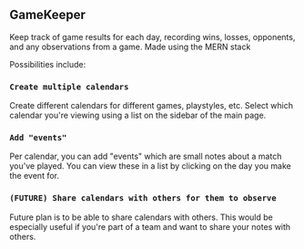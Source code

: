 ## GameKeeper
Keep track of game results for each day, recording wins, losses, opponents, and any observations from a game. Made using the MERN stack 

Possibilities include:

### `Create multiple calendars`

Create different calendars for different games, playstyles, etc. Select which calendar you're viewing using a list on the sidebar of the main page.

### `Add "events"`

Per calendar, you can add "events" which are small notes about a match you've played. You can view these in a list by clicking on the day you make the event for.

### `(FUTURE) Share calendars with others for them to observe`

Future plan is to be able to share calendars with others. This would be especially useful if you're part of a team and want to share your notes with others.